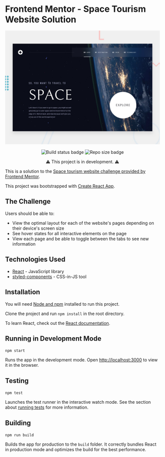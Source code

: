 # Frontend Mentor - Space Tourism Website Solution

![The home page of the space tourism website](./preview.jpg)

<p align="center">
    <img alt="Build status badge" src="https://img.shields.io/github/workflow/status/cagloria/space-tourism-website/Node.js CI" />
    <img alt="Repo size badge" src="https://img.shields.io/github/repo-size/cagloria/space-tourism-website" />
</p>

<p align="center">⚠ This project is in development. ⚠</p>

This is a solution to the [Space tourism website challenge provided by Frontend Mentor](https://www.frontendmentor.io/challenges/space-tourism-multipage-website-gRWj1URZ3).


This project was bootstrapped with [Create React App](https://github.com/facebook/create-react-app).

## The Challenge

Users should be able to:

-   View the optimal layout for each of the website's pages depending on their device's screen size
-   See hover states for all interactive elements on the page
-   View each page and be able to toggle between the tabs to see new information

## Technologies Used

-   [React](https://reactjs.org/) - JavaScript library
-   [styled-components](https://styled-components.com/) - CSS-in-JS tool

## Installation

You will need [Node and npm](https://nodejs.org/en/) installed to run this project.

Clone the project and run `npm install` in the root directory.

To learn React, check out the [React documentation](https://reactjs.org/).

## Running in Development Mode

`npm start`

Runs the app in the development mode. Open [http://localhost:3000](http://localhost:3000) to view it in the browser.

## Testing

`npm test`

Launches the test runner in the interactive watch mode. See the section about [running tests](https://facebook.github.io/create-react-app/docs/running-tests) for more information.

## Building

`npm run build`

Builds the app for production to the `build` folder. It correctly bundles React in production mode and optimizes the build for the best performance.
